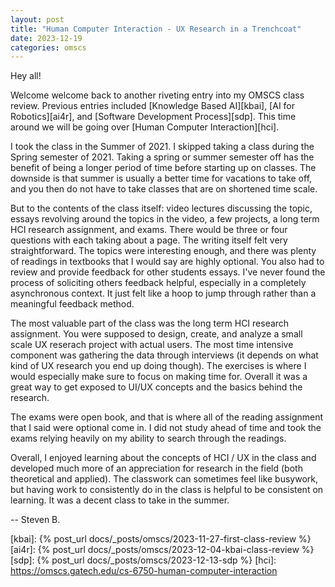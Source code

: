 ```yaml
---
layout: post
title: "Human Computer Interaction - UX Research in a Trenchcoat"
date: 2023-12-19
categories: omscs
---
```


Hey all!

Welcome welcome back to another riveting entry into my OMSCS class review. Previous entries included [Knowledge Based AI][kbai], [AI for Robotics][ai4r], and [Software Development Process][sdp]. This time around we will be going over [Human Computer Interaction][hci].

I took the class in the Summer of 2021. I skipped taking a class during the Spring semester of 2021. Taking a spring or summer semester off has the benefit of being a longer period of time before starting up on classes. The downside is that summer is usually a better time for vacations to take off, and you then do not have to take classes that are on shortened time scale.

But to the contents of the class itself: video lectures discussing the topic, essays revolving around the topics in the video, a few projects, a long term HCI research assignment, and exams. There would be three or four questions with each taking about a page. The writing itself felt very straightforward. The topics were interesting enough, and there was plenty of readings in textbooks that I would say are highly optional. You also had to review and provide feedback for other students essays. I've never found the process of soliciting others feedback helpful, especially in a completely asynchronous context. It just felt like a hoop to jump through rather than a meaningful feedback method.

The most valuable part of the class was the long term HCI research assignment. You were supposed to design, create, and analyze a small scale UX reserach project with actual users. The most time intensive component was gathering the data through interviews (it depends on what kind of UX research you end up doing though). The exercises is where I would especially make sure to focus on making time for. Overall it was a great way to get exposed to UI/UX concepts and the basics behind the research.

The exams were open book, and that is where all of the reading assignment that I said were optional come in. I did not study ahead of time and took the exams relying heavily on my ability to search through the readings.

Overall, I enjoyed learning about the concepts of HCI / UX in the class and developed much more of an appreciation for research in the field (both theoretical and applied). The classwork can sometimes feel like busywork, but having work to consistently do in the class is helpful to be consistent on learning. It was a decent class to take in the summer.

-- Steven B.

[omscs-info]: https://omscs.gatech.edu/program-information
[kbai]: {% post_url docs/_posts/omscs/2023-11-27-first-class-review %}
[ai4r]: {% post_url docs/_posts/omscs/2023-12-04-kbai-class-review %}
[sdp]: {% post_url docs/_posts/omscs/2023-12-13-sdp %}
[hci]: https://omscs.gatech.edu/cs-6750-human-computer-interaction